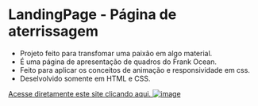 # LandingPage - Página de aterrissagem

* Projeto feito para transfomar uma paixão em algo material.
* É uma página de apresentação de quadros do Frank Ocean.
* Feito para aplicar os conceitos de animação e responsividade em css.
* Deselvolvido somente em HTML e CSS.

[Acesse diretamente este site clicando aqui.
![image](https://user-images.githubusercontent.com/81335163/116126696-55883c00-a69d-11eb-83d6-893a18c66bca.png)
](https://diasmilena.github.io/LandingPage/)

